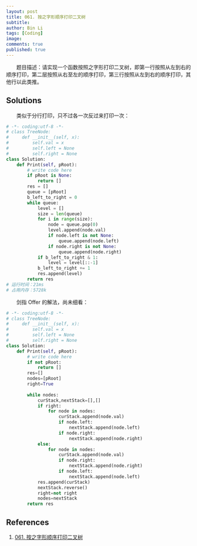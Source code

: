 ```yaml
---
layout: post
title: 061. 按之字形顺序打印二叉树
subtitle:
author: Bin Li
tags: [Coding]
image: 
comments: true
published: true
--- 
```


　　题目描述：请实现一个函数按照之字形打印二叉树，即第一行按照从左到右的顺序打印，第二层按照从右至左的顺序打印，第三行按照从左到右的顺序打印，其他行以此类推。

## Solutions
　　类似于分行打印，只不过各一次反过来打印一次：

```python
# -*- coding:utf-8 -*-
# class TreeNode:
#     def __init__(self, x):
#         self.val = x
#         self.left = None
#         self.right = None
class Solution:
    def Print(self, pRoot):
        # write code here
        if pRoot is None:
            return []
        res = []
        queue = [pRoot]
        b_left_to_right = 0
        while queue:
            level = []
            size = len(queue)
            for i in range(size):
                node = queue.pop(0)
                level.append(node.val)
                if node.left is not None:
                    queue.append(node.left)
                if node.right is not None:
                    queue.append(node.right)
            if b_left_to_right & 1:
                level = level[::-1]
            b_left_to_right += 1
            res.append(level)
        return res
# 运行时间：21ms
# 占用内存：5728k
```

　　剑指 Offer 的解法，尚未细看：
```python
# -*- coding:utf-8 -*-
# class TreeNode:
#     def __init__(self, x):
#         self.val = x
#         self.left = None
#         self.right = None
class Solution:
    def Print(self, pRoot):
        # write code here
        if not pRoot:
            return []
        res=[]
        nodes=[pRoot]
        right=True
        
        while nodes:
            curStack,nextStack=[],[]
            if right:
                for node in nodes:
                    curStack.append(node.val)
                    if node.left:
                        nextStack.append(node.left)
                    if node.right:
                        nextStack.append(node.right)
            else:
                for node in nodes:
                    curStack.append(node.val)
                    if node.right:
                        nextStack.append(node.right)
                    if node.left:
                        nextStack.append(node.left)
            res.append(curStack)
            nextStack.reverse()
            right=not right
            nodes=nextStack
        return res
```


## References
1. [061. 按之字形顺序打印二叉树](https://www.nowcoder.com/practice/91b69814117f4e8097390d107d2efbe0?tpId=13&tqId=11212&rp=1&ru=%2Fta%2Fcoding-interviews&qru=%2Fta%2Fcoding-interviews%2Fquestion-ranking&tPage=3)